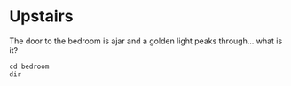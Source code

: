 # Upstairs

The door to the bedroom is ajar and a golden light peaks through... what is it?

```
cd bedroom
dir
```
